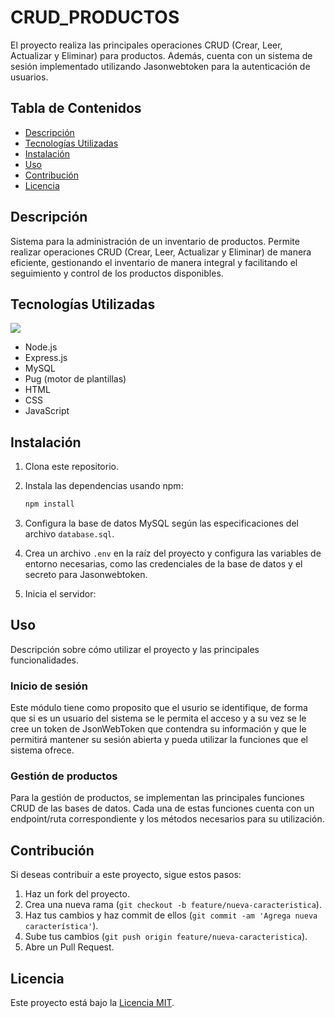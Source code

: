 # CRUD_PRODUCTOS
El proyecto realiza las principales operaciones CRUD (Crear, Leer, Actualizar y Eliminar) para productos. Además, cuenta con un sistema de sesión implementado utilizando Jasonwebtoken para la autenticación de usuarios.
## Tabla de Contenidos

- [Descripción](#descripción)
- [Tecnologías Utilizadas](#tecnologías-utilizadas)
- [Instalación](#instalación)
- [Uso](#uso)
- [Contribución](#contribución)
- [Licencia](#licencia)

## Descripción
Sistema para la administración de un inventario de productos. Permite realizar operaciones CRUD (Crear, Leer, Actualizar y Eliminar) de manera eficiente, gestionando el inventario de manera integral y facilitando el seguimiento y control de los productos disponibles.

## Tecnologías Utilizadas
[![](https://skillicons.dev/icons?i=nodejs,express,mysql,pug,html,css,js)](https://skillicons.dev)
- Node.js
- Express.js
- MySQL
- Pug (motor de plantillas)
- HTML
- CSS
- JavaScript

## Instalación

1. Clona este repositorio.
2. Instala las dependencias usando npm:

   ```bash
   npm install

3. Configura la base de datos MySQL según las especificaciones del archivo `database.sql`.
4. Crea un archivo `.env` en la raíz del proyecto y configura las variables de entorno necesarias, como las credenciales de la base de datos y el secreto para Jasonwebtoken.
5. Inicia el servidor:


## Uso

Descripción sobre cómo utilizar el proyecto y las principales funcionalidades.
### Inicio de sesión
Este módulo tiene como proposito que el usurio se identifique, de forma que si es un usuario del sistema se le permita el acceso y a su vez se le cree un token de JsonWebToken que contendra su información y que le permitirá mantener su sesión abierta y pueda utilizar la funciones que el sistema ofrece.
### Gestión de productos
Para la gestión de productos, se implementan las principales funciones CRUD de las bases de datos. Cada una de estas funciones cuenta con un endpoint/ruta correspondiente y los métodos necesarios para su utilización.

## Contribución

Si deseas contribuir a este proyecto, sigue estos pasos:

1. Haz un fork del proyecto.
2. Crea una nueva rama (`git checkout -b feature/nueva-caracteristica`).
3. Haz tus cambios y haz commit de ellos (`git commit -am 'Agrega nueva característica'`).
4. Sube tus cambios (`git push origin feature/nueva-caracteristica`).
5. Abre un Pull Request.

## Licencia

Este proyecto está bajo la [Licencia MIT](LICENSE).
